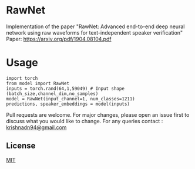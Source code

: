 # RawNet
Implementation of the paper "RawNet: Advanced end-to-end deep neural network using raw waveforms for text-independent speaker verification"
Paper: https://arxiv.org/pdf/1904.08104.pdf

# Usage

```
import torch
from model import RawNet
inputs = torch.rand(64,1,59049) # Input shape (batch_size,channel_dim,no_samples)
model = RawNet(input_channel=1, num_classes=1211)
predictions, speaker_embeddings = model(inputs)
```

Pull requests are welcome. For major changes, please open an issue first to discuss what you would like to change.
For any queries contact : krishnadn94@gmail.com
## License
[MIT](https://choosealicense.com/licenses/mit/)

